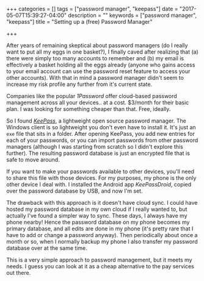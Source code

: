 +++
categories = []
tags = ["password manager", "keepass"]
date = "2017-05-07T15:39:27-04:00"
description = ""
keywords = ["password manager", "keepass"]
title = "Setting up a (free) Password Manager"

+++

After years of remaining skeptical about password managers (do I really want to put all my eggs in one basket?), I finally caved after realizing that (a) there were simply too many accounts to remember and (b) my email is effectively a basket holding all the eggs already (anyone who gains access to your email account can use the password reset feature to access your other accounts). With that in mind a password manager didn't seem to increase my risk profile any further from it's current state.

Companies like the popular _1Password_ offer cloud-based password management across all your devices.. at a cost. $3/month for their basic plan. I was looking for something cheaper than that. Free, ideally.

So I found [_KeePass_](http://keepass.info/index.html), a lightweight open source password manager. The Windows client is so lightweight you don't even have to install it. It's just an `exe` file that sits in a folder. After opening KeePass, you add new entries for each of your passwords, or you can import passwords from other password managers (although I was starting from scratch so I didn't explore this further). The resulting password database is just an encrypted file that is safe to move around.

If you want to make your passwords available to other devices, you'll need to share this file with those devices. For my purposes, my phone is the only other device I deal with. I installed the Android app _KeePassDroid_, copied over the password database by USB, and now I'm set.

The drawback with this approach is it doesn't have cloud sync. I could have hosted my password database in my own cloud if I really wanted to, but actually I've found a simpler way to sync. These days, I always have my phone nearby! Hence the password database on my phone becomes my primary database, and all edits are done in my phone (it's pretty rare that I have to add or change a password anyway). Then periodically about once a month or so, when I normally backup my phone I also transfer my password database over at the same time.

This is a very simple approach to password management, but it meets my needs. I guess you can look at it as a cheap alternative to the pay services out there.
